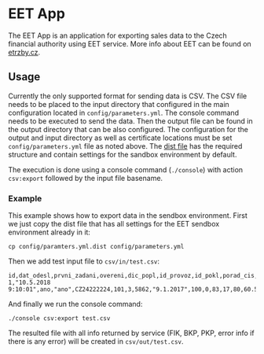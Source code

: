 # EET App

The EET App is an application for exporting sales data to the Czech financial authority
using EET service. More info about EET can be found on
[etrzby.cz](http://www.etrzby.cz/cs/english-version-609).

## Usage

Currently the only supported format for sending data is CSV. The CSV file needs to be
placed to the input directory that configured in the main configuration located in
`config/parameters.yml`. The console command needs to be executed to send the data.
Then the output file can be found in the output directory that can be also configured.
The configuration for the output and input directory as well as certificate locations
must be set `config/parameters.yml` file as noted above. The
[dist file](config/parameters.yml.dist) has the required structure and contain
settings for the sandbox environment by default.

The execution is done using a console command (`./console`) with action `csv:export`
followed by the input file basename.

### Example

This example shows how to export data in the sendbox environment. First we just copy
the dist file that has all settings for the EET sendbox environment already in it:

```
cp config/paramters.yml.dist config/parameters.yml
```

Then we add test input file to `csv/in/test.csv`:

```csv
id,dat_odesl,prvni_zadani,overeni,dic_popl,id_provoz,id_pokl,porad_cis,dat_trzby,celk_trzba,rezim,zakl_dan1,dan1,zakl_dan2,dan2,zakl_dan3,dan3
1,"10.5.2018 9:10:01",ano,"ano",CZ24222224,101,3,5862,"9.1.2017",100,0,83,17,80,60.5,70,30
```

And finally we run the console command:
```
./console csv:export test.csv
```

The resulted file with all info returned by service (FIK, BKP, PKP, error info if there is any error)
will be created in `csv/out/test.csv`.
